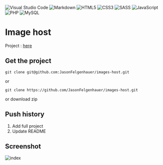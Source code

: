 ![Visual Studio Code](https://img.shields.io/badge/Visual%20Studio%20Code-0078d7.svg?style=for-the-badge&logo=visual-studio-code&logoColor=white) ![Markdown](https://img.shields.io/badge/markdown-%23000000.svg?style=for-the-badge&logo=markdown&logoColor=white) ![HTML5](https://img.shields.io/badge/html5-%23E34F26.svg?style=for-the-badge&logo=html5&logoColor=white) ![CSS3](https://img.shields.io/badge/css3-%231572B6.svg?style=for-the-badge&logo=css3&logoColor=white) ![SASS](https://img.shields.io/badge/SASS-hotpink.svg?style=for-the-badge&logo=SASS&logoColor=white) ![JavaScript](https://img.shields.io/badge/javascript-%23323330.svg?style=for-the-badge&logo=javascript&logoColor=%23F7DF1E) ![PHP](https://img.shields.io/badge/php-%23777BB4.svg?style=for-the-badge&logo=php&logoColor=white) ![MySQL](https://img.shields.io/badge/mysql-%2300f.svg?style=for-the-badge&logo=mysql&logoColor=white)

# Image host

Project : [here](http://pics.jason-fel.be)

## Get the project

```
git clone git@github.com:JasonFelgenhauer/images-host.git
```

or

```
git clone https://github.com/JasonFelgenhauer/images-host.git
```

or download zip

## Push history

1. Add full project
2. Update README

## Screenshot

![index](http://pics.jason-fel.be/uploads/1656669700Fast%20Image%20%20Accueil%20de%20cogip%20-%20Opera.jpg)
